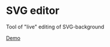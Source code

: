 # SVG editor

Tool of "live" editing of SVG-background

[Demo](https://github.com/BukirevaLiudmila/Homework/blob/master/markupLanguage/xsdValidation.png)
